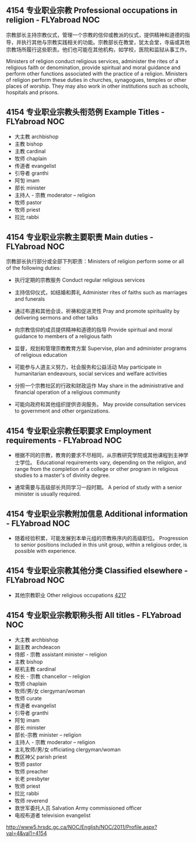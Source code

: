 ## 4154 专业职业宗教 Professional occupations in religion - FLYabroad NOC

宗教部长主持宗教仪式，管理一个宗教的信仰或教派的仪式，提供精神和道德的指导，并执行其他与宗教实践相关的功能。宗教部长在教堂，犹太会堂，寺庙或其他宗教场所履行这些职责。他们也可能在其他机构，如学校，医院和监狱从事工作。

Ministers of religion conduct religious services, administer the rites of a religious faith or denomination, provide spiritual and moral guidance and perform other functions associated with the practice of a religion. Ministers of religion perform these duties in churches, synagogues, temples or other places of worship. They may also work in other institutions such as schools, hospitals and prisons.

## 4154 专业职业宗教头衔范例 Example Titles - FLYabroad NOC

* 大主教 archbishop
* 主教 bishop
* 主教 cardinal
* 牧师 chaplain
* 传道者 evangelist
* 引导者 granthi
* 阿訇 imam
* 部长 minister
* 主持人 - 宗教 moderator – religion
* 牧师 pastor
* 牧师 priest
* 拉比 rabbi

## 4154 专业职业宗教主要职责 Main duties - FLYabroad NOC

宗教部长执行部分或全部下列职责：Ministers of religion perform some or all of the following duties:

* 执行定期的宗教服务
Conduct regular religious services

* 主持信仰仪式，如结婚和葬礼
Administer rites of faiths such as marriages and funerals

* 通过布道和其他会谈，祈祷和促进灵性
Pray and promote spirituality by delivering sermons and other talks

* 向宗教信仰的成员提供精神和道德的指导
Provide spiritual and moral guidance to members of a religious faith

* 监督，规划和管理宗教教育方案
Supervise, plan and administer programs of religious education

* 可能参与人道主义努力，社会服务和公益活动
May participate in humanitarian endeavours, social services and welfare activities

* 分担一个宗教社区的行政和财政运作
May share in the administrative and financial operation of a religious community

* 可能向政府和其他组织提供咨询服务。
May provide consultation services to government and other organizations.

## 4154 专业职业宗教任职要求 Employment requirements - FLYabroad NOC

* 根据不同的宗教，教育的要求不尽相同，从宗教研究学院或其他课程到主神学士学位。
Educational requirements vary, depending on the religion, and range from the completion of a college or other program in religious studies to a master's of divinity degree.

* 通常需要与高级部长共同学习一段时期。
A period of study with a senior minister is usually required.

## 4154 专业职业宗教附加信息 Additional information - FLYabroad NOC

* 随着经验积累，可能发展到本单元组的宗教秩序内的高级职位。
Progression to senior positions included in this unit group, within a religious order, is possible with experience.

## 4154 专业职业宗教其他分类 Classified elsewhere - FLYabroad NOC

* 其他宗教职业 Other religious occupations [4217](4217)

## 4154 专业职业宗教职称头衔 All titles - FLYabroad NOC

* 大主教 archbishop
* 副主教 archdeacon
* 侍郎 - 宗教 assistant minister – religion
* 主教 bishop
* 枢机主教 cardinal
* 校长 - 宗教 chancellor – religion
* 牧师 chaplain
* 牧师/男/女 clergyman/woman
* 牧师 curate
* 传道者 evangelist
* 引导者 granthi
* 阿訇 imam
* 部长 minister
* 部长-宗教 minister – religion
* 主持人 - 宗教 moderator – religion
* 主礼牧师/男/女 officiating clergyman/woman
* 教区神父 parish priest
* 牧师 pastor
* 牧师 preacher
* 长老 presbyter
* 牧师 priest
* 拉比 rabbi
* 牧师 reverend
* 救世军委托人员 Salvation Army commissioned officer
* 电视布道者 television evangelist

http://www5.hrsdc.gc.ca/NOC/English/NOC/2011/Profile.aspx?val=4&val1=4154
